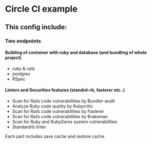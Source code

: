 # Circle CI example

## This config include:

### Two endpoints
#### Building of container with ruby and database (and bundling of whole project)

* ruby & rails
* postgres
* RSpec

#### Linters and Securities features (standrd-rb, fasterer etc..)

* Scan for Rails code vulnerabilities by Bundler-audit
* Analyze Ruby code quality by Rubycritic
* Scan for Rails code vulnerabilities by Fasterer
* Scan for Rails code vulnerabilities by Brakeman
* Scan for Ruby and RubyGems system vulnerabilities
* Standardrb linter

Each part includes save cache and restore cache.
